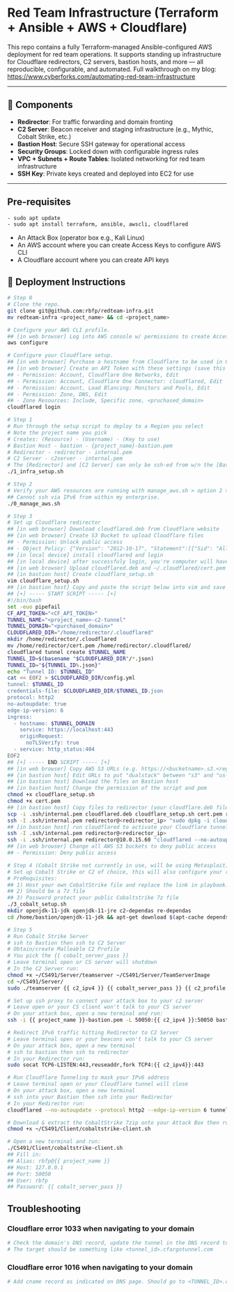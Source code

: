 # Red Team Infrastructure (Terraform + Ansible + AWS + Cloudflare)

This repo contains a fully Terraform-managed Ansible-configured AWS deployment for red team operations. It supports standing up infrastructure for Cloudflare redirectors, C2 servers, bastion hosts, and more — all reproducible, configurable, and automated. Full walkthrough on my blog: https://www.cyberforks.com/automating-red-team-infrastructure

---

## 🧩 Components

- **Redirector**: For traffic forwarding and domain fronting
- **C2 Server**: Beacon receiver and staging infrastructure (e.g., Mythic, Cobalt Strike, etc.)
- **Bastion Host**: Secure SSH gateway for operational access
- **Security Groups**: Locked down with configurable ingress rules
- **VPC + Subnets + Route Tables**: Isolated networking for red team infrastructure
- **SSH Key**: Private keys created and deployed into EC2 for use

---

## Pre-requisites
```bash
- sudo apt update
- sudo apt install terraform, ansible, awscli, cloudflared
```
- An Attack Box (operator box e.g., Kali Linux)
- An AWS account where you can create Access Keys to configure AWS CLI
- A Cloudflare account where you can create API keys


## 🚀 Deployment Instructions

```bash
# Step 0
# Clone the repo.
git clone git@github.com:rbfp/redteam-infra.git
mv redteam-infra <project_name> && cd <project_name>

# Configure your AWS CLI profile.
## [in web browser] Log into AWS console w/ permissions to create Access Keys and create a user to have PowerUser permissions.
aws configure

# Configure your Cloudflare setup.
## [in web browser] Purchase a hostname from Cloudflare to be used in Cloudflare.
## [in web browser] Create an API Token with these settings (save this API token):
## - Permission: Account, Cloudflare One Networks, Edit
## - Permission: Account, Cloudflare One Connector: cloudflared, Edit
## - Permission: Account, Load Blancing: Monitors and Pools, Edit
## - Permission: Zone, DNS, Edit
## - Zone Resources: Include, Specific zone, <pruchased_domain>
cloudflared login

# Step 1
# Run through the setup script to deploy to a Region you select
# Note the project name you pick
# Creates: (Resource) - (Username) - (Key to use)
# Bastion Host - bastion - {project_name}-bastion.pem
# Redirector - redirector - internal.pem
# C2 Server - c2server - internal.pem
# The [Redirector] and [C2 Server] can only be ssh-ed from w/n the [Bastion Host]
./1_infra_setup.sh

# Step 2
# Verify your AWS resources are running with manage_aws.sh > option 2 > [type your region]
## Cannot ssh via IPv6 from within my enterprise.
./0_manage_aws.sh

# Step 3
# Set up Cloudflare redirector
## [in web browser] Download cloudflared.deb from Cloudflare website
## [in web browser] Create S3 Bucket to upload Cloudflare files
## - Permission: Unlock public access
## - Object Policy: {"Version": "2012-10-17", "Statement":[{"Sid": "AllowPublicRead","Effect": "Allow","Principal": "*","Action": "s3:GetObject","Resource": "arn:aws:s3:::<bucket_name>/*"}]}
## [in local device] install cloudflared and login
## [in local device] after successfuly login, you're computer will have a ~/.cloudflared/cert.pem file
## [in web browser] Upload cloudflared.deb and ~/.cloudflared/cert.pem
## [in bastion host] Create cloudflare_setup.sh
vim cloudflare_setup.sh
## [in bastion host] Copy and paste the script below into vim and save
## [+] ----- START SCRIPT ----- [+]
#!/bin/bash
set -euo pipefail
CF_API_TOKEN="<CF_API_TOKEN>"
TUNNEL_NAME="<project_name>-c2-tunnel"
TUNNEL_DOMAIN="<purchased_domain>"
CLOUDFLARED_DIR="/home/redirector/.cloudflared"
mkdir /home/redirector/.cloudflared
mv /home/redirector/cert.pem /home/redirector/.cloudflared/
cloudflared tunnel create $TUNNEL_NAME
TUNNEL_ID=$(basename "$CLOUDFLARED_DIR"/*.json)
TUNNEL_ID="${TUNNEL_ID%.json}"
echo "Tunnel ID: $TUNNEL_ID"
cat << EOF2 > $CLOUDFLARED_DIR/config.yml
tunnel: $TUNNEL_ID
credentials-file: $CLOUDFLARED_DIR/$TUNNEL_ID.json
protocol: http2
no-autoupdate: true
edge-ip-version: 6
ingress:
  - hostname: $TUNNEL_DOMAIN
    service: https://localhost:443
    originRequest:
      noTLSVerify: true
  - service: http_status:404
EOF2
## [+] ----- END SCRIPT ----- [+]
## [in web browser] Copy AWS S3 URLs (e.g. https://<bucketname>.s3.<region>.amazonaws.com/cert.pem)
## [in bastion host] Edit URLs to put "dualstack" between "s3" and "us-east-1" (or w/e region) (e.g. https://bucketname.s3.dualstack.us-east-1.amazonaws.com/cert.pem)
## [in bastion host] Download the files on Bastion host
## [in bastion host] Change the permission of the script and pem
chmod +x cloudflare_setup.sh
chmod +x cert.pem
## [in bastion host] Copy files to redirector (your cloudflare.deb filename may be different depending on arch & ver)
scp -i .ssh/internal.pem cloudflared.deb cloudflare_setup.sh cert.pem redirector@<redirector_ip>:~
ssh -I .ssh/internal.pem redirector@<redirector_ip> "sudo dpkg -i cloudflared.deb && ./cloudflare_setup.sh"
## [in bastion host] run cloudflared to activate your Cloudflare tunnel
ssh -I .ssh/internal.pem redirector@<redirector_ip>
ssh -i .ssh/internal.pem redirector@10.0.15.60 "cloudflared --no-autoupdate --protocol http2 --edge-ip-version 6 tunnel run 'soc-east-1-c2-tunnel'" &
## [in web browser] Change all AWS S3 buckets to deny public access
## - Permission: Deny public access

# Step 4 (Cobalt Strike not currently in use, will be using Metasploit)
# Set up Cobalt Strike or C2 of choice, this will also configure your redirector for CS
# PreRequisites:
## 1) Host your own CobaltStrike file and replace the link in playbook.yml with your link
## 2) Should be a 7z file
## 3) Password protect your public Cobaltstrike 7z file
./3_cobalt_setup.sh
mkdir openjdk-11-jdk openjdk-11-jre c2-dependas re-dependas
cd /home/bastion/openjdk-11-jdk && apt-get download $(apt-cache depends --recurse --no-recommends --no-suggests --no-conflicts --no-breaks --no-replaces --no-enhances --no-pre-depends openjdk-11-jdk | grep '^\w')

# Step 5
# Run Cobalt Strike Server 
# ssh to Bastion then ssh to C2 Server
# Obtain/create Malleable C2 Profile
# You pick the {{ cobalt_server_pass }}
# Leave terminal open or CS server will shutdown
# In the C2 Server run:
chmod +x ~/CS491/Server/teamserver ~/CS491/Server/TeamServerImage
cd ~/CS491/Server/
sudo ./teamserver {{ c2_ipv4 }} {{ cobalt_server_pass }} {{ c2_profile }}

# Set up ssh proxy to connect your attack box to your c2 server
# Leave open or your CS client won't talk to your CS server
# On your attack box, open a new terminal and run:
ssh -i {{ project_name }}-bastion.pem -L 50050:{{ c2_ipv4 }}:50050 bastion@{{bastion-ipv6}}

# Redirect IPv6 traffic hitting Redirector to C2 Server
# Leave terminal open or your beacons won't talk to your CS server
# On your attack box, open a new terminal
# ssh to bastion then ssh to redirector
# In your Redirector run:
sudo socat TCP6-LISTEN:443,reuseaddr,fork TCP4:{{ c2_ipv4}}:443

# Run Cloudflare Tunneling to mask your IPv6 address
# Leave terminal open or your Cloudflare tunnel will close
# On your attack box, open a new terminal
# ssh into your Bastion then ssh into your Redirector
# In your Redirector run:
cloudflared --no-autoupdate --protocol http2 --edge-ip-version 6 tunnel run "{{ project_name }}-c2-tunnel"

# Download & extract the CobaltStrike 7zip onto your Attack Box then run:
chmod +x ~/CS491/Client/cobaltstrike-client.sh

# Open a new terminal and run:
./CS491/Client/cobaltstrike-client.sh
## Fill in:
## Alias: rbfp@{{ project_name }}
## Host: 127.0.0.1
## Port: 50050
## User: rbfp
## Password: {{ cobalt_server_pass }}
```
## Troubleshooting
### Cloudflare error 1033 when navigating to your domain
```bash
# Check the domain's DNS record, update the tunnel in the DNS record to an Active tunnel. 
# The target should be something like <tunnel_id>.cfargotunnel.com
```
### Cloudflare error 1016 when navigating to your domain
```bash
# Add cname record as indicated on DNS page. Should go to <TUNNEL_ID>.cfargotunnel.com
```
